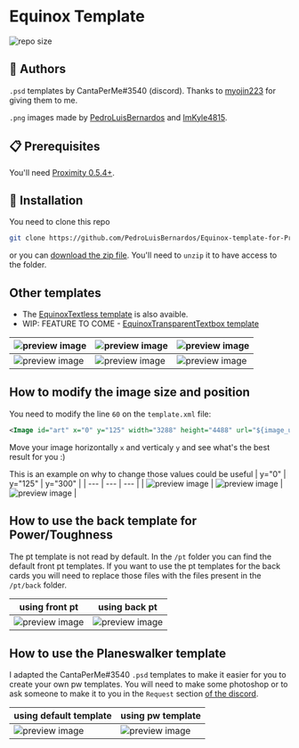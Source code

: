 # Equinox Template

![repo size](https://img.shields.io/github/repo-size/PedroLuisBernardos/Equinox-template-for-Proximity)

## 👥 Authors

`.psd` templates by CantaPerMe#3540 (discord). Thanks to [myojin223](https://github.com/myojin223) for giving them to me.

`.png` images made by [PedroLuisBernardos](https://github.com/PedroLuisBernardos) and [ImKyle4815](https://github.com/ImKyle4815).

## :clipboard: Prerequisites

You'll need [Proximity 0.5.4+](https://github.com/PedroLuisBernardos/Ready-to-Use-Proximity).

## :wrench: Installation

You need to clone this repo

```bash
git clone https://github.com/PedroLuisBernardos/Equinox-template-for-Proximity.git
```

or you can [download the zip file](https://github.com/PedroLuisBernardos/Equinox-template-for-Proximity/archive/refs/heads/master.zip). You'll need to `unzip` it to have access to the folder.

## Other templates

* The [EquinoxTextless template](https://github.com/PedroLuisBernardos/EquinoxTextless-template-for-Proximity) is also avaible.
* WIP: FEATURE TO COME - [EquinoxTransparentTextbox template]()

| ![preview image](/Preview%20Images/Esper%20Sentinel%20(MH2%20Equinox).png) | ![preview image](/Preview%20Images/Nicol%20Bolas,%20the%20Ravager%20(M19%20Equinox).png) | ![preview image](/Preview%20Images/Waterlogged%20Grove%20(MH1%20Equinox).png) |
| --- | --- | --- |
| ![preview image](/Preview%20Images/Crop%20Rotation%20(2XM%20EquinoxTextless).png) | ![preview image](/Preview%20Images/Purphoros,%20God%20of%20the%20Forge%20(SLD%20EquinoxTextless).png) | ![preview image](/Preview%20Images/Wrenn%20and%20Six%20(MH1%20EquinoxTextless).png) |

## How to modify the image size and position

You need to modify the line `60` on the `template.xml` file:
```xml
<Image id="art" x="0" y="125" width="3288" height="4488" url="${image_uris.art_crop}">
```

Move your image horizontally `x` and verticaly `y` and see what's the best result for you :)

This is an example on why to change those values could be useful
| y="0" | y="125" | y="300" |
| --- | --- | --- |
| ![preview image](/Preview%20Images/y0.png) | ![preview image](/Preview%20Images/Crop%20Rotation%20(2XM%20EquinoxTextless).png) | ![preview image](/Preview%20Images/y300.png) |

## How to use the back template for Power/Toughness

The pt template is not read by default. In the `/pt` folder you can find the default front pt templates. If you want to use the pt templates for the back cards you will need to replace those files with the files present in the `/pt/back` folder.

| using front pt | using back pt |
| --- | --- |
| ![preview image](/Preview%20Images/front%20pt.png) | ![preview image](/Preview%20Images/back%20pt.png) |

## How to use the Planeswalker template

I adapted the CantaPerMe#3540 `.psd` templates to make it easier for you to create your own pw templates. You will need to make some photoshop or to ask someone to make it to you in the `Request` section [of the discord](https://discord.gg/QwV3KnwsDC).

| using default template | using pw template |
| --- | --- |
| ![preview image](/Preview%20Images/default%20template.png) | ![preview image](/Preview%20Images/pw%20template.png) |

